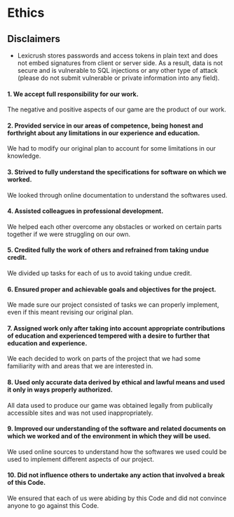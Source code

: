 # Ethics 
## Disclaimers
- Lexicrush stores passwords and access tokens in plain text and does not embed signatures from client or server side. As a result, data is not secure and is vulnerable to SQL injections or any other type of attack (please do not submit vulnerable or private information into any field).
#### 1. We accept full responsibility for our work.
The negative and positive aspects of our game are the product of our work. 
#### 2. Provided service in our areas of competence, being honest and forthright about any limitations in our experience and education.
We had to modify our original plan to account for some limitations in our knowledge. 
#### 3. Strived to fully understand the specifications for software on which we worked.
We looked through online documentation to understand the softwares used. 
#### 4. Assisted colleagues in professional development.
We helped each other overcome any obstacles or worked on certain parts together if we were struggling on our own. 
#### 5. Credited fully the work of others and refrained from taking undue credit.
We divided up tasks for each of us to avoid taking undue credit. 
#### 6. Ensured proper and achievable goals and objectives for the project.
We made sure our project consisted of tasks we can properly implement, even if this meant revising our original plan. 
#### 7. Assigned work only after taking into account appropriate contributions of education and experienced tempered with a desire to further that education and experience.
We each decided to work on parts of the project that we had some familiarity with and areas that we are interested in. 
#### 8. Used only accurate data derived by ethical and lawful means and used it only in ways properly authorized.
All data used to produce our game was obtained legally from publically accessible sites and was not used inappropriately.  
#### 9. Improved our understanding of the software and related documents on which we worked and of the environment in which they will be used.
We used online sources to understand how the softwares we used could be used to implement different aspects of our project.     
#### 10. Did not influence others to undertake any action that involved a break of this Code.
We ensured that each of us were abiding by this Code and did not convince anyone to go against this Code. 
